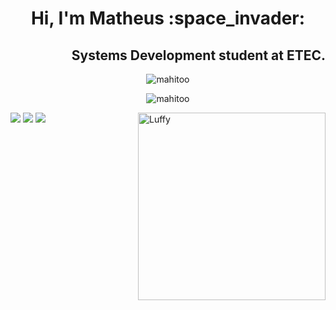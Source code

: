 <h1 align="center">
Hi, I'm Matheus :space_invader:
</h1>
<h2 align="right">
Systems Development student at ETEC.
</h2>

<p align="center">
  <img src="https://github-readme-stats.vercel.app/api/top-langs?username=mahitoo&show_icons=true&theme=dracula&locale=en&layout=compact"  alt="mahitoo">
</p>
<p align="center">
  <img src="https://github-readme-stats.vercel.app/api?username=mahitoo&show_icons=true&theme=dracula&locale=en" alt="mahitoo">
</p>


<div>
<a href="https://twitter.com/Theuzss_" target="_blank"><img src="https://img.shields.io/badge/Twitter-1DA1F2?style=for-the-badge&logo=twitter&logoColor=white" target="_blank"></a>
<a href="https://www.instagram.com/theuzss_/" target="_blank"><img src="https://img.shields.io/badge/Instagram-E4405F?style=for-the-badge&logo=instagram&logoColor=white" target="_blank"></a>
<a href="https://www.linkedin.com/in/matheus-costa-277952232/" target="_blank"><img src="https://img.shields.io/badge/LinkedIn-0077B5?style=for-the-badge&logo=linkedin&logoColor=white" target="_blank"></a>
<img align="right" alt="Luffy" src="https://media3.giphy.com/media/13Uqp5IGFpmDle/giphy.gif" width="300px">
 </div>   




<!--
**Mahitoo/Mahitoo** is a ✨ _special_ ✨ repository because its `README.md` (this file) appears on your GitHub profile.

Here are some ideas to get you started:

- 🔭 I’m currently working on ...
- 🌱 I’m currently learning ...
- 👯 I’m looking to collaborate on ...
- 🤔 I’m looking for help with ...
- 💬 Ask me about ...
- 📫 How to reach me: ...
- 😄 Pronouns: ...
- ⚡ Fun fact: ...
-->
